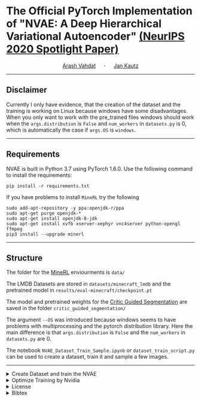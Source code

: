 # The Official PyTorch Implementation of "NVAE: A Deep Hierarchical Variational Autoencoder" [(NeurIPS 2020 Spotlight Paper)](https://arxiv.org/abs/2007.03898)

<div align="center">
  <a href="http://latentspace.cc/arash_vahdat/" target="_blank">Arash&nbsp;Vahdat</a> &emsp; <b>&middot;</b> &emsp;
  <a href="http://jankautz.com/" target="_blank">Jan&nbsp;Kautz</a> 
</div>

---

## Disclaimer
Currently I only have evidence, that the creation of the dataset and the training is working on Linux because windows have some disadvantages.
When you only want to work with the pre_trained files windows should work when the `args.distribution` is `False` and `num_workers` in `datasets.py` is 0,
which is automatically the case if `args.OS` is `windows`.

---

## Requirements
NVAE is built in Python 3.7 using PyTorch 1.6.0. Use the following command to install the requirements:
```
pip install -r requirements.txt
``` 
If you have problems to install `MineRL` try the following
```
sudo add-apt-repository -y ppa:openjdk-r/ppa
sudo apt-get purge openjdk-*
sudo apt-get install openjdk-8-jdk
sudo apt-get install xvfb xserver-xephyr vnc4server python-opengl ffmpeg
pip3 install --upgrade minerl
```

---

## Structure
The folder for the [MineRL](https://minerl.readthedocs.io/en/latest/) enviourments is `data/`

The LMDB Datasets are stored in `datasets/minecraft_lmdb` and the pretrained model in `results/eval-minecraft/checkpoint.pt`

The model and pretrained weights for the [Critic Guided Segmentation](https://arxiv.org/abs/2107.09540) are saved in the folder `critic_guided_segmentation/`

The argument `--OS` was introduced because windows seems to have problems with multiprocessing and the pytorch distribution library.
Here the main difference is that `args.distribution` is `False` and the `num_workers` in `datasets.py` are 0.

The notebook `NVAE_Dataset_Train_Sample.ipynb` or `dataset_train_script.py` can be used to create a dataset, train it and sample a few images.

---

<details><summary>Create Dataset and train the NVAE</summary>

## Create Minecraft Dataset
Run the following commands to generate the Minecraft images and store them in an LMDB dataset:

```shell script
python scripts/create_custom_lmdb_from_minerl.py --lmdb_path datasets/minecraft_lmdb --train_size 15000 --test_size 5000
```
The LMDB datasets are created at `datasets/minecraft`.
**Important info for Windows user**: the dataset is only on Linux able to shrink after processing, so for windows the `mapsize` in this case 10GB will be used.


## Running the training of NVAE for Minecraft
Before the training can start the `train_size` and `test_size` need to be adjusted in `lmdb_datasets.py`
Currently only the default parameters from the NVAE where used to train the network.
Maybe it's helpfull to use one of the [settings](https://github.com/NVlabs/NVAE#running-the-main-nvae-training-and-evaluation-scripts) used for the face datasets.

```shell script
python train.py --data datasets/minecraft_lmdb --root results --save minecraft --dataset minecraft
```

**If for any reason your training is stopped, use the exact same commend with the addition of `--cont_training`
to continue training from the last saved checkpoint. If you observe NaN, continuing the training using this flag
usually will not fix the NaN issue.**

</details>

<details><summary>Optimize Training by Nvidia</summary>

## How to construct smaller NVAE models
In the commands above, we are constructing big NVAE models that require several days of training
in most cases. If you'd like to construct smaller NVAEs, you can use these tricks:

* Reduce the network width: `--num_channels_enc` and `--num_channels_dec` are controlling the number
of initial channels in the bottom-up and top-down networks respectively. Recall that we halve the
number of channels with every spatial downsampling layer in the bottom-up network, and we double the number of
channels with every upsampling layer in the top-down network. By reducing
`--num_channels_enc` and `--num_channels_dec`, you can reduce the overall width of the networks.

* Reduce the number of residual cells in the hierarchy: `--num_cell_per_cond_enc` and 
`--num_cell_per_cond_dec` control the number of residual cells used between every latent variable
group in the bottom-up and top-down networks respectively. In most of our experiments, we are using
two cells per group for both networks. You can reduce the number of residual cells to one to make the model
smaller.

* Reduce the number of epochs: You can reduce the training time by reducing `--epochs`.

* Reduce the number of groups: You can make NVAE smaller by using a smaller number of latent variable groups. 
We use two schemes for setting the number of groups:
    1. An equal number of groups: This is set by `--num_groups_per_scale` which indicates the number of groups 
    in each scale of latent variables. Reduce this number to have a small NVAE.
    
    2. An adaptive number of groups: This is enabled by `--ada_groups`. In this case, the highest
    resolution of latent variables will have `--num_groups_per_scale` groups and 
    the smaller scales will get half the number of groups successively (see groups_per_scale in utils.py).
    We don't let the number of groups go below `--min_groups_per_scale`. You can reduce
    the total number of groups by reducing `--num_groups_per_scale` and `--min_groups_per_scale`
    when `--ada_groups` is enabled.

</details> 

<details><summary>License</summary>

## License
Please check the LICENSE file. NVAE may be used non-commercially, meaning for research or 
evaluation purposes only. For business inquiries, please contact 
[researchinquiries@nvidia.com](mailto:researchinquiries@nvidia.com).

You should take into consideration that VAEs are trained to mimic the training data distribution, and, any 
bias introduced in data collection will make VAEs generate samples with a similar bias. Additional bias could be 
introduced during model design, training, or when VAEs are sampled using small temperatures. Bias correction in 
generative learning is an active area of research, and we recommend interested readers to check this area before 
building applications using NVAE.

</details>

<details><summary>Bibtex</summary>

## Bibtex:
Please cite our paper, if you happen to use this codebase:

```
@inproceedings{vahdat2020NVAE,
  title={{NVAE}: A Deep Hierarchical Variational Autoencoder},
  author={Vahdat, Arash and Kautz, Jan},
  booktitle={Neural Information Processing Systems (NeurIPS)},
  year={2020}
}
```

</details>
